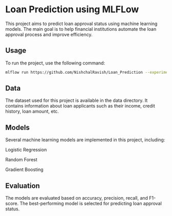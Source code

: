# Loan Prediction using MLFLow

This project aims to predict loan approval status using machine learning models. The main goal is to help financial institutions automate the loan approval process and improve efficiency.

## Usage
To run the project, use the following command:

```bash
mlflow run https://github.com/NishchalRavish/Loan_Prediction --experiment-name Loan_prediction
```
## Data
The dataset used for this project is available in the data directory. It contains information about loan applicants such as their income, credit history, loan amount, etc.

## Models
Several machine learning models are implemented in this project, including:

Logistic Regression

Random Forest

Gradient Boosting

## Evaluation
The models are evaluated based on accuracy, precision, recall, and F1-score. The best-performing model is selected for predicting loan approval status.
